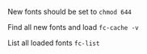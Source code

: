 New fonts should be set to `chmod 644`

Find all new fonts and load
`fc-cache -v`

List all loaded fonts
`fc-list`

